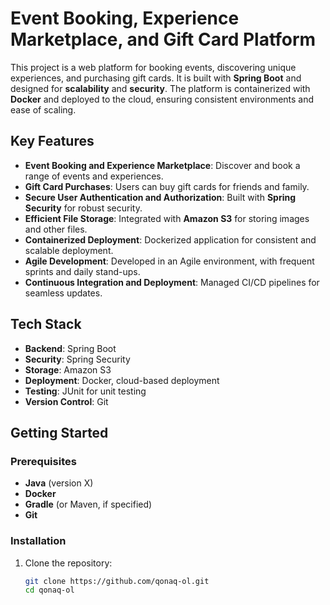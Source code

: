# Event Booking, Experience Marketplace, and Gift Card Platform

This project is a web platform for booking events, discovering unique experiences,
and purchasing gift cards. It is built with **Spring Boot** and designed for **scalability** and **security**.
The platform is containerized with **Docker** and deployed to the cloud, ensuring consistent environments and ease of scaling.

## Key Features

- **Event Booking and Experience Marketplace**: Discover and book a range of events and experiences.
- **Gift Card Purchases**: Users can buy gift cards for friends and family.
- **Secure User Authentication and Authorization**: Built with **Spring Security** for robust security.
- **Efficient File Storage**: Integrated with **Amazon S3** for storing images and other files.
- **Containerized Deployment**: Dockerized application for consistent and scalable deployment.
- **Agile Development**: Developed in an Agile environment, with frequent sprints and daily stand-ups.
- **Continuous Integration and Deployment**: Managed CI/CD pipelines for seamless updates.

## Tech Stack

- **Backend**: Spring Boot
- **Security**: Spring Security
- **Storage**: Amazon S3
- **Deployment**: Docker, cloud-based deployment
- **Testing**: JUnit for unit testing
- **Version Control**: Git

## Getting Started

### Prerequisites

- **Java** (version X)
- **Docker**
- **Gradle** (or Maven, if specified)
- **Git**

### Installation

1. Clone the repository:
   ```bash
   git clone https://github.com/qonaq-ol.git
   cd qonaq-ol
